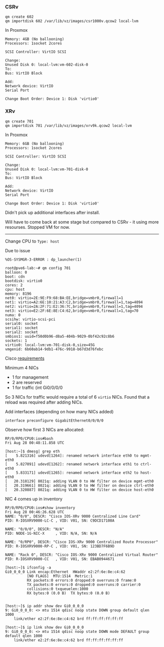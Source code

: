 
### CSRv

```
qm create 602
qm importdisk 602 /var/lib/vz/images/csr1000v.qcow2 local-lvm
```

In Proxmox 
```
Memory: 4GB (No ballooning)
Processors: 1socket 2cores

SCSI Controller: VirtIO SCSI

Change: 
Unused Disk 0: local-lvm:vm-602-disk-0
To:
Bus: VirtIO Block

Add:
Network device: VirtIO
Serial Port

Change Boot Order: Device 1: Disk 'virtio0'
```


### XRv

```
qm create 701
qm importdisk 701 /var/lib/vz/images/xrv9k.qcow2 local-lvm
```

In Proxmox 
```
Memory: 6GB (No ballooning)
Processors: 1socket 2cores

SCSI Controller: VirtIO SCSI

Change: 
Unused Disk 0: local-lvm:vm-701-disk-0
To:
Bus: VirtIO Block

Add:
Network device: VirtIO
Serial Port

Change Boot Order: Device 1: Disk 'virtio0'
```

Didn't pick up additional interfaces after install.  

Will have to come back at some stage but compared to CSRv - it using more resourses.  Stopped VM for now.

--------------------------

Change CPU to ```Type: host```

Due to issue
```
%OS-SYSMGR-3-ERROR : dp_launcher(1)
```

```
root@pve6-lab:~# qm config 701 
balloon: 0
boot: cdn
bootdisk: virtio0
cores: 2
cpu: host
memory: 8196
net0: virtio=2E:9E:F9:68:BA:EE,bridge=vmbr0,firewall=1
net1: virtio=A2:6E:10:21:A3:C2,bridge=vmbr0,firewall=1,tag=4094
net2: virtio=2A:2F:71:E2:36:7C,bridge=vmbr0,firewall=1,tag=4094
net3: virtio=E2:2F:6E:8E:C4:62,bridge=vmbr0,firewall=1,tag=70
numa: 0
scsihw: virtio-scsi-pci
serial0: socket
serial1: socket
serial2: socket
smbios1: uuid=f50d0b96-d8a5-404b-9029-0bf42c92c8b6
sockets: 1
virtio0: local-lvm:vm-701-disk-0,size=45G
vmgenid: 6b60ab14-9db1-476c-9918-b67d3d76febc

```

Cisco [requirements](https://www.cisco.com/c/en/us/td/docs/routers/virtual-routers/xrv9k-61x/general/release/notes/b-release-notes-xrv9k-614.html)

Minimum 4 NICs

* 1 for management 
* 2 are reserved
* 1 for traffic (int Gi0/0/0/0

So 3 NICs for traffic would require a total of 6 ```virtio``` NICs.  Found that a reload was required after adding NICs.

Add interfaces (depending on how many NICs added)

```
interface preconfigure GigabitEthernet0/0/0/0
```

Observe how first 3 NICs are allocated:
```
RP/0/RP0/CPU0:ios#bash
Fri Aug 28 00:48:11.858 UTC

[host:~]$ dmesg| grep eth 
[    5.821316] udevd[1264]: renamed network interface eth0 to mgmt-eth0
[    5.827091] udevd[1262]: renamed network interface eth1 to ctrl-eth0
[    5.833171] udevd[1265]: renamed network interface eth2 to host-eth0
[   20.318129] 8021q: adding VLAN 0 to HW filter on device mgmt-eth0
[   20.319661] 8021q: adding VLAN 0 to HW filter on device ctrl-eth0
[   20.320887] 8021q: adding VLAN 0 to HW filter on device host-eth0
```

NIC 4 comes up in inventory

```
RP/0/RP0/CPU0:ios#show inventory  
Fri Aug 28 00:46:26.628 UTC
NAME: "0/0", DESCR: "Cisco IOS-XRv 9000 Centralized Line Card"
PID: R-IOSXRV9000-LC-C , VID: V01, SN: C9DCD17108A

NAME: "0/0/0", DESCR: "N/A"
PID: NODE-1G-NIC-X     , VID: N/A, SN: N/A

NAME: "0/RP0", DESCR: "Cisco IOS-XRv 9000 Centralized Route Processor"
PID: R-IOSXRV9000-RP-C , VID: V01, SN: 123BD7F6B9D

NAME: "Rack 0", DESCR: "Cisco IOS-XRv 9000 Centralized Virtual Router"
PID: R-IOSXRV9000-CC   , VID: V01, SN: EBAB0944671
```



```
[host:~]$ ifconfig -a
Gi0_0_0_0 Link encap:Ethernet  HWaddr e2:2f:6e:8e:c4:62  
          [NO FLAGS]  MTU:1514  Metric:1
          RX packets:0 errors:0 dropped:0 overruns:0 frame:0
          TX packets:0 errors:0 dropped:0 overruns:0 carrier:0
          collisions:0 txqueuelen:1000 
          RX bytes:0 (0.0 B)  TX bytes:0 (0.0 B)
          
          
[host:~]$ ip addr show dev Gi0_0_0_0
9: Gi0_0_0_0: <> mtu 1514 qdisc noop state DOWN group default qlen 1000
    link/ether e2:2f:6e:8e:c4:62 brd ff:ff:ff:ff:ff:ff
    
[host:~]$ ip link show dev Gi0_0_0_0
9: Gi0_0_0_0: <> mtu 1514 qdisc noop state DOWN mode DEFAULT group default qlen 1000
    link/ether e2:2f:6e:8e:c4:62 brd ff:ff:ff:ff:ff:ff    
```
